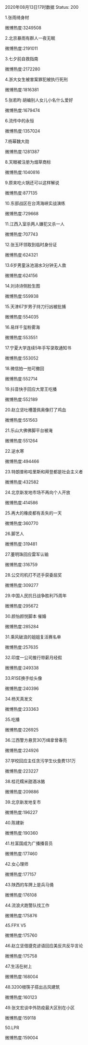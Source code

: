 2020年08月13日17时数据
Status: 200

1.张雨绮身材

微博热度:3249508

2.北京暴雨有群人一夜无眠

微博热度:2191011

3.七夕前自救指南

微博热度:2172280

4.浙大女生被害案罪犯被执行死刑

微博热度:1816381

5.张若昀 胡编别人女儿小名什么爱好

微博热度:1679474

6.流传中的永恒

微博热度:1357024

7.杨幂魏大勋

微博热度:1281387

8.天眼被注册为烟草商标

微博热度:1040816

9.原来吃火锅还可以这样解说

微博热度:877135

10.东部战区在台湾海峡实战演练

微博热度:729668

11.江西入室杀两人嫌犯又杀一人

微博热度:707743

12.张玉环领取到临时身份证

微博热度:624321

13.6岁男童泳池溺水3分钟无人救

微博热度:624156

14.刘诗诗侧脸生图

微博热度:559938

15.天津67岁男子持刀行凶被批捕

微博热度:554035

16.易烊千玺粉雾海

微博热度:553551

17.宁夏大学连续5年手写录取通知书

微博热度:553052

18.微信拍一拍可撤回

微博热度:552714

19.抖音快手回应大胃王吃播

微博热度:552189

20.赵立坚吐槽蓬佩奥像打了鸡血

微博热度:551563

21.乐山大佛佛脚平台被淹

微博热度:551264

22.逆水寒

微博热度:494466

23.特朗普称哈里斯和拜登都是社会主义者

微博热度:432582

24.北京新发地市场不再向个人开放

微博热度:414586

25.再大的橡皮都有丢失的一天

微博热度:360770

26.脚艺人

微博热度:319481

27.董明珠回应雷军认输

微博热度:316759

28.公交司机打不还手获委屈奖

微博热度:309277

29.中国人民抗日战争胜利75周年

微博热度:295672

30.颜怡颜悦脚本 催婚

微博热度:285284

31.乘风破浪的姐姐复活赛名单

微博热度:257635

32.印度一公司推行带薪月经假

微博热度:249338

33.R1SE换手绘头像

微博热度:240396

34.杨天真发文

微博热度:233363

35.吃播

微博热度:226925

36.江西警方悬赏30万缉拿曾春亮

微博热度:224926

37.学校回应主任贪污学生伙食费131万

微博热度:223227

38.桂花糯米甜酒冰酪

微博热度:209886

39.北京新发地复市

微博热度:196227

40.陈建新

微博热度:190360

41.杜富国成为广播播音员

微博热度:177460

42.女心理师

微博热度:177157

43.陕西的车牌上是兵马俑

微博热度:176108

44.流浪犬跑警队找工作

微博热度:175876

45.FPX V5

微博热度:175760

46.赵立坚借捷克谚语回应美反共反华言论

微博热度:175758

47.生活在树上

微博热度:168004

48.3200根筷子搭出古风建筑

微博热度:160123

49.张文宏谈中外防疫最大区别在小区

微博热度:159118

50.LPR

微博热度:159004

